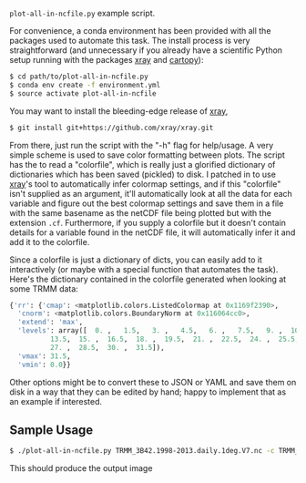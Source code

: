 `plot-all-in-ncfile.py` example script.

For convenience, a conda environment has been provided with all the packages used to automate this task. The install process is very straightforward (and unnecessary if you already have a scientific Python setup running with the packages [xray][] and [cartopy][]):

```bash
$ cd path/to/plot-all-in-ncfile.py
$ conda env create -f environment.yml
$ source activate plot-all-in-ncfile
```

You may want to install the bleeding-edge release of [xray][],

```bash
$ git install git+https://github.com/xray/xray.git
```

From there, just run the script with the "-h" flag for help/usage. A very simple scheme is used to save color formatting between plots. The script has the to read a "colorfile", which is really just a glorified dictionary of dictionaries which has been saved (pickled) to disk. I patched in to use [xray][]'s tool to automatically infer colormap settings, and if this "colorfile" isn't supplied as an argument, it'll automatically look at all the data for each variable and figure out the best colormap settings and save them in a file with the same basename as the netCDF file being plotted but with the extension `.cf`. Furthermore, if you supply a colorfile but it doesn't contain details for a variable found in the netCDF file, it will automatically infer it and add it to the colorfile.

Since a colorfile is just a dictionary of dicts, you can easily add to it interactively (or maybe with a special function that automates the task). Here's the dictionary contained in the colorfile generated when looking at some TRMM data:

```python
{'rr': {'cmap': <matplotlib.colors.ListedColormap at 0x1169f2390>,
  'cnorm': <matplotlib.colors.BoundaryNorm at 0x116064cc0>,
  'extend': 'max',
  'levels': array([  0. ,   1.5,   3. ,   4.5,   6. ,   7.5,   9. ,  10.5,  12. ,
          13.5,  15. ,  16.5,  18. ,  19.5,  21. ,  22.5,  24. ,  25.5,
          27. ,  28.5,  30. ,  31.5]),
  'vmax': 31.5,
  'vmin': 0.0}}
```

Other options might be to convert these to JSON or YAML and save them on disk in a way that they can be edited by hand; happy to implement that as an example if interested.

## Sample Usage

```bash
$ ./plot-all-in-ncfile.py TRMM_3B42.1998-2013.daily.1deg.V7.nc -c TRMM_3B42.1998-2013.daily.1deg.V7.cf --sample
```

This should produce the output image

[cartopy]: http://scitools.org.uk/cartopy/
[xray]: http://xray.readthedocs.org
